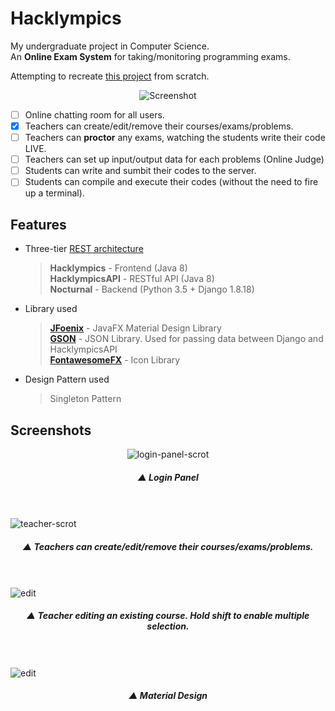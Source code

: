 # Hacklympics
My undergraduate project in Computer Science.    
An **Online Exam System**  for taking/monitoring programming exams.

Attempting to recreate [this project](https://github.com/Max-Projects) from scratch.
<p align="center">
    <img src="https://i.imgur.com/7lmcEDr.png" alt="Screenshot">
</p>

- [ ] Online chatting room for all users.
- [x] Teachers can create/edit/remove their courses/exams/problems.
- [ ] Teachers can **proctor** any exams, watching the students write their code LIVE.
- [ ] Teachers can set up input/output data for each problems (Online Judge)
- [ ]  Students can write and sumbit their codes to the server.
- [ ]  Students can compile and execute their codes (without the need to fire up a terminal).

## Features
* Three-tier [REST architecture](https://en.wikipedia.org/wiki/Representational_state_transfer)
  > **Hacklympics** - Frontend (Java 8)    
  > **HacklympicsAPI** - RESTful API (Java 8)    
  > **Nocturnal** - Backend (Python 3.5 + Django 1.8.18)    

* Library used
  > **[JFoenix](https://github.com/jfoenixadmin/JFoenix)** - JavaFX Material Design Library    
  > **[GSON](https://github.com/google/gson)** -  JSON Library. Used for passing data between Django and HacklympicsAPI    
  > **[FontawesomeFX](https://bitbucket.org/Jerady/fontawesomefx)** - Icon Library    

 * Design Pattern used
   > Singleton Pattern    

## Screenshots
<p align="center">
	<img src="https://i.imgur.com/MXWv148.png" alt="login-panel-scrot"> <br>
    <h5 align="center">▲ Login Panel</h5> <br><br>
    <img src="https://i.imgur.com/7lmcEDr.png" alt="teacher-scrot"><br>
    <h5 align="center">▲  Teachers can create/edit/remove their courses/exams/problems.</h5> <br><br>
    <img src="https://i.imgur.com/WN8heIh.png" alt="edit"><br>
    <h5 align="center">▲  Teacher editing an existing course. Hold shift to enable multiple selection.</h5> <br><br>
    <img src="https://i.imgur.com/yT58bNq.png" alt="edit"><br>
    <h5 align="center">▲ Material Design</h5> <br><br>
</p>
